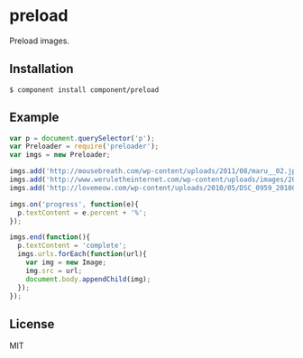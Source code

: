 
# preload

  Preload images.

## Installation

    $ component install component/preload

## Example

```js
var p = document.querySelector('p');
var Preloader = require('preloader');
var imgs = new Preloader;

imgs.add('http://mousebreath.com/wp-content/uploads/2011/08/maru__02.jpg');
imgs.add('http://www.weruletheinternet.com/wp-content/uploads/images/2011/june/maru_the_cat/maru_the_cat_4.jpg');
imgs.add('http://lovemeow.com/wp-content/uploads/2010/05/DSC_0959_20100420083642.jpg');

imgs.on('progress', function(e){
  p.textContent = e.percent + '%';
});

imgs.end(function(){
  p.textContent = 'complete';
  imgs.urls.forEach(function(url){
    var img = new Image;
    img.src = url;
    document.body.appendChild(img);
  });
});
```

## License

  MIT
